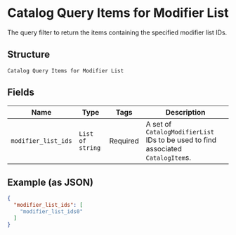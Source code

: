 
# Catalog Query Items for Modifier List

The query filter to return the items containing the specified modifier list IDs.

## Structure

`Catalog Query Items for Modifier List`

## Fields

| Name | Type | Tags | Description |
|  --- | --- | --- | --- |
| `modifier_list_ids` | `List of string` | Required | A set of `CatalogModifierList` IDs to be used to find associated `CatalogItem`s. |

## Example (as JSON)

```json
{
  "modifier_list_ids": [
    "modifier_list_ids0"
  ]
}
```

